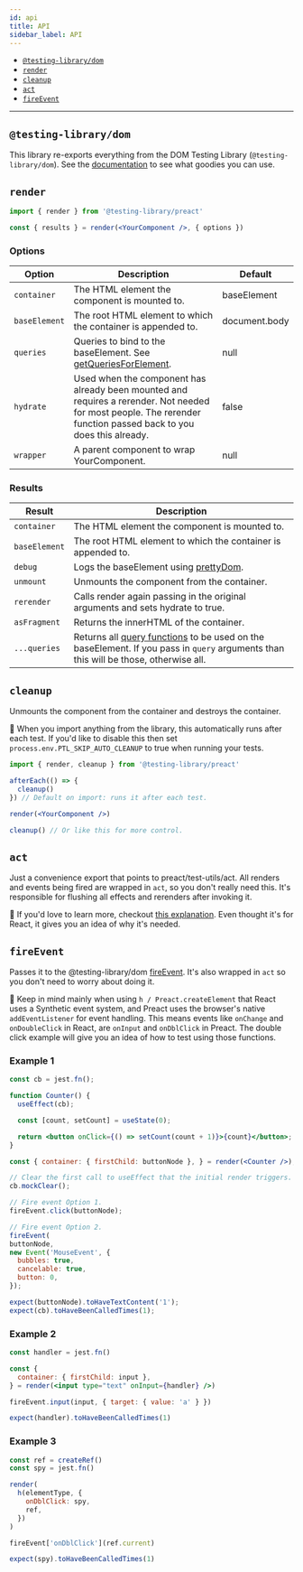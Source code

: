 ```yaml
---
id: api
title: API
sidebar_label: API
---
```


- [`@testing-library/dom`](#testing-library-dom)
- [`render`](#render)
- [`cleanup`](#cleanup)
- [`act`](#act)
- [`fireEvent`](#fireevent)

---

## `@testing-library/dom`

This library re-exports everything from the DOM Testing Library
(`@testing-library/dom`). See the
[documentation](../dom-testing-library/api-queries.md) to see what goodies you
can use.

## `render`

```jsx
import { render } from '@testing-library/preact'

const { results } = render(<YourComponent />, { options })
```

### Options

| Option        | Description                                                                                                                                                       | Default       |
| ------------- | ----------------------------------------------------------------------------------------------------------------------------------------------------------------- | ------------- |
| `container`   | The HTML element the component is mounted to.                                                                                                                     | baseElement   |
| `baseElement` | The root HTML element to which the container is appended to.                                                                                                      | document.body |
| `queries`     | Queries to bind to the baseElement. See [getQueriesForElement](../dom-testing-library/api-helpers#within-and-getqueriesforelement-apis).                          | null          |
| `hydrate`     | Used when the component has already been mounted and requires a rerender. Not needed for most people. The rerender function passed back to you does this already. | false         |
| `wrapper`     | A parent component to wrap YourComponent.                                                                                                                         | null          |

### Results

| Result        | Description                                                                                                                                                                                             |
| ------------- | ------------------------------------------------------------------------------------------------------------------------------------------------------------------------------------------------------- |
| `container`   | The HTML element the component is mounted to.                                                                                                                                                           |
| `baseElement` | The root HTML element to which the container is appended to.                                                                                                                                            |
| `debug`       | Logs the baseElement using [prettyDom](https://testing-library.com/docs/dom-testing-library/api-helpers#prettydom).                                                                                     |
| `unmount`     | Unmounts the component from the container.                                                                                                                                                              |
| `rerender`    | Calls render again passing in the original arguments and sets hydrate to true.                                                                                                                          |
| `asFragment`  | Returns the innerHTML of the container.                                                                                                                                                                 |
| `...queries`  | Returns all [query functions](https://testing-library.com/docs/dom-testing-library/api-queries) to be used on the baseElement. If you pass in `query` arguments than this will be those, otherwise all. |

## `cleanup`

Unmounts the component from the container and destroys the container.

📝 When you import anything from the library, this automatically runs after each
test. If you'd like to disable this then set `process.env.PTL_SKIP_AUTO_CLEANUP`
to true when running your tests.

```jsx
import { render, cleanup } from '@testing-library/preact'

afterEach(() => {
  cleanup()
}) // Default on import: runs it after each test.

render(<YourComponent />)

cleanup() // Or like this for more control.
```

## `act`

Just a convenience export that points to preact/test-utils/act. All renders and
events being fired are wrapped in `act`, so you don't really need this. It's
responsible for flushing all effects and rerenders after invoking it.

📝 If you'd love to learn more, checkout
[this explanation](https://github.com/threepointone/react-act-examples/blob/master/sync.md).
Even thought it's for React, it gives you an idea of why it's needed.

## `fireEvent`

Passes it to the @testing-library/dom [fireEvent](../universal-api-events). It's
also wrapped in `act` so you don't need to worry about doing it.

📝 Keep in mind mainly when using `h / Preact.createElement` that React uses a
Synthetic event system, and Preact uses the browser's native `addEventListener`
for event handling. This means events like `onChange` and `onDoubleClick` in
React, are `onInput` and `onDblClick` in Preact. The double click example will
give you an idea of how to test using those functions.

### Example 1

```jsx
const cb = jest.fn();

function Counter() {
  useEffect(cb);

  const [count, setCount] = useState(0);

  return <button onClick={() => setCount(count + 1)}>{count}</button>;
}

const { container: { firstChild: buttonNode }, } = render(<Counter />);

// Clear the first call to useEffect that the initial render triggers.
cb.mockClear();

// Fire event Option 1.
fireEvent.click(buttonNode);

// Fire event Option 2.
fireEvent(
buttonNode,
new Event('MouseEvent', {
  bubbles: true,
  cancelable: true,
  button: 0,
});

expect(buttonNode).toHaveTextContent('1');
expect(cb).toHaveBeenCalledTimes(1);
```

### Example 2

```jsx
const handler = jest.fn()

const {
  container: { firstChild: input },
} = render(<input type="text" onInput={handler} />)

fireEvent.input(input, { target: { value: 'a' } })

expect(handler).toHaveBeenCalledTimes(1)
```

### Example 3

```jsx
const ref = createRef()
const spy = jest.fn()

render(
  h(elementType, {
    onDblClick: spy,
    ref,
  })
)

fireEvent['onDblClick'](ref.current)

expect(spy).toHaveBeenCalledTimes(1)
```
